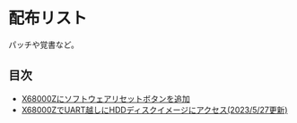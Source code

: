 # 配布リスト

パッチや覚書など。

## 目次
* [X68000Zにソフトウェアリセットボタンを追加](X68000Z_sw_reset_button.md)
* [X68000ZでUART越しにHDDディスクイメージにアクセス(2023/5/27更新)](X68000Z_UART_disk_access.md)
